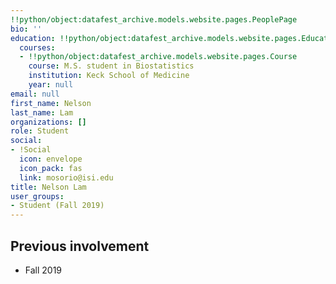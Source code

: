 ```yaml
---
!!python/object:datafest_archive.models.website.pages.PeoplePage
bio: ''
education: !!python/object:datafest_archive.models.website.pages.Education
  courses:
  - !!python/object:datafest_archive.models.website.pages.Course
    course: M.S. student in Biostatistics
    institution: Keck School of Medicine
    year: null
email: null
first_name: Nelson
last_name: Lam
organizations: []
role: Student
social:
- !Social
  icon: envelope
  icon_pack: fas
  link: mosorio@isi.edu
title: Nelson Lam
user_groups:
- Student (Fall 2019)
---
```



## Previous involvement

* Fall 2019

